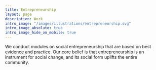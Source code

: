 ```yaml
---
title: Entrepreneurship
layout: page
description: Work
intro_image: "/images/illustrations/entrepreneurship.svg"
intro_image_absolute: true
intro_image_hide_on_mobile: true
---
```


We conduct modules on social entrepreneurship that are based on best evidence and practice. Our core belief is that entrepreneurship is an instrument for social change, and its social form uplifts the entire community.


